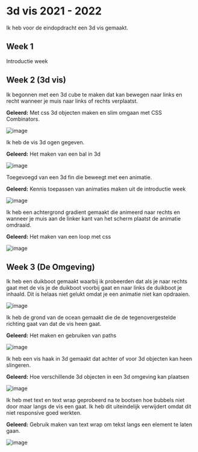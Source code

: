 # 3d vis 2021 - 2022

Ik heb voor de eindopdracht een 3d vis gemaakt.

## Week 1 
Introductie week

## Week 2 (3d vis)

Ik begonnen met een 3d cube te maken dat kan bewegen naar links en recht wanneer je muis naar links of rechts verplaatst.

**Geleerd:** Met css 3d objecten maken en slim omgaan met CSS Combinators.

![image](https://user-images.githubusercontent.com/29665951/156649534-7095c6b5-f297-491d-b260-f35b36929d2b.png)


Ik heb de vis 3d ogen gegeven.

**Geleerd:** Het maken van een bal in 3d

![image](https://user-images.githubusercontent.com/29665951/156651221-93ba8372-1904-4996-8ed9-fe1ae7587211.png)

Toegevoegd van een 3d fin die beweegt met een animatie.

**Geleerd:** Kennis toepassen van animaties maken uit de introductie week

![image](https://user-images.githubusercontent.com/29665951/156651037-910ae166-1b98-4aed-b32e-f50c8a398176.png)

Ik heb een achtergrond gradient gemaakt die animeerd naar rechts en wanneer je muis aan de linker kant van het scherm plaatst de animatie omdraaid.

**Geleerd:** Het maken van een loop met css

![image](https://user-images.githubusercontent.com/29665951/156651824-b5621d5a-d327-4859-9f19-105a55cb7376.png)

## Week 3 (De Omgeving)

Ik heb een duikboot gemaakt waarbij ik probeerden dat als je naar rechts gaat met de vis je de duikboot voorbij gaat en naar links de duikboot je inhaald. Dit is helaas niet gelukt omdat je een animatie niet kan opdraaien.

![image](https://user-images.githubusercontent.com/29665951/156656499-8898996b-8dc6-482c-8410-e4e3bfffca28.png)

Ik heb de grond van de ocean gemaakt die de de tegenovergestelde richting gaat van dat de vis heen gaat.

**Geleerd:** Het maken en gebruiken van paths

![image](https://user-images.githubusercontent.com/29665951/156656538-4cd6cad9-bd3d-450e-a253-1ade0011d612.png)

Ik heb een vis haak in 3d gemaakt dat achter of voor 3d objecten kan heen slingeren.

**Geleerd:** Hoe verschillende 3d objecten in een 3d omgeving kan plaatsen

![image](https://user-images.githubusercontent.com/29665951/156656736-c35c0737-d29f-4231-bfda-b5d8d615d212.png)

Ik heb met text en text wrap geprobeerd na te bootsen hoe bubbels niet door maar langs de vis een gaat. Ik heb dit uiteindelijk verwijdert omdat dit niet responsive goed werkten.

**Geleerd:** Gebruik maken van text wrap om tekst langs een element te laten gaan.

![image](https://user-images.githubusercontent.com/29665951/156657326-95f32d72-192b-427a-b9f3-bd84569145b0.png)


